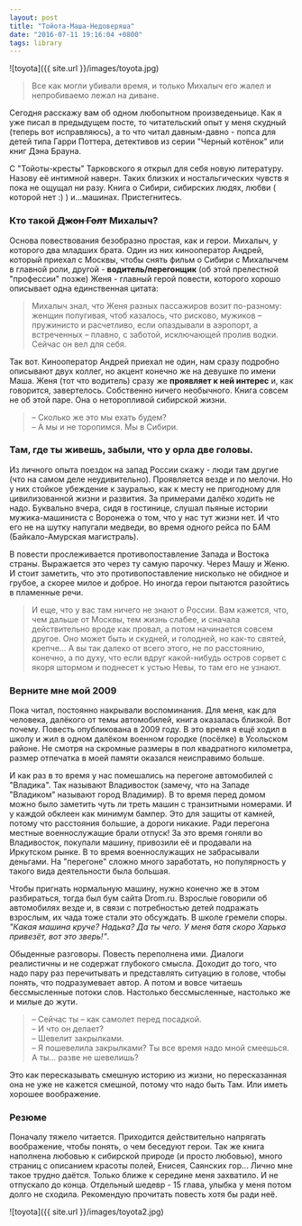 ```yaml
---
layout: post
title: "Тойота-Маша-Недоверяша"
date: "2016-07-11 19:16:04 +0800"
tags: library
---
```


![toyota]({{ site.url }}/images/toyota.jpg)

> Все как могли убивали время, и только Михалыч его жалел и непробиваемо лежал на диване.

Сегодня расскажу вам об одном любопытном произведеньице. Как я уже писал в предыдущем посте, то читательский опыт у меня скудный (теперь вот исправляюсь), а то что читал давным-давно - попса для детей типа Гарри Поттера, детективов из серии "Черный котёнок" или книг Дэна Брауна. 

С "Тойоты-кресты" Тарковского я открыл для себя новую литературу. Назову её интимной наверн. Таких близких и ностальгических чувств я пока не ощущал ни разу. Книга о Сибири, сибирских людях, любви ( которой нет :) ) и...машинах. Пристегнитесь.
<!--more-->

### Кто такой <strike>Джон Голт</strike> Михалыч?

Основа повествования безобразно простая, как и герои. Михалыч, у которого два младших брата. Один из них кинооператор Андрей, который приехал с Москвы, чтобы снять фильм о Сибири с Михалычем в главной роли, другой - **водитель/перегонщик** (об этой прелестной "профессии" позже) Женя - главный герой повести, которого хорошо описывает одна единственная цитата:

> Михалыч знал, что Женя разных пассажиров возит по-разному: женщин попугивая, чтоб казалось, что рисково, мужиков – пружинисто и расчетливо, если опаздывали в аэропорт, а встреченных – плавно, с заботой, исключающей пролив водки. Сейчас он вел для себя.

Так вот. Кинооператор Андрей приехал не один, нам сразу подробно описывают двух коллег, но акцент конечно же на девушке по имени Маша. Женя (тот что водитель) сразу же **проявляет к ней интерес** и, как говорится, завертелось. Собственно ничего необычного. Книга совсем не об этой паре. Она о неторопливой сибирской жизни. 

> – Сколько же это мы ехать будем?
<br>– А мы и не торопимся. Мы в Сибири.

### Там, где ты живешь, забыли, что у орла две головы.

Из личного опыта поездок на запад России скажу - люди там другие (что на самом деле неудивительно). Проявляется везде и по мелочи. Но у них стойкое убеждение к зауралью, как к месту не пригодному для цивилизованной жизни и развития. За примерами далёко ходить не надо. Буквально вчера, сидя в гостинице, слушал пьяные истории мужика-машиниста с Воронежа о том, что у нас тут жизни нет. И что его не на шутку напугали медведи, во время одного рейса по БАМ (Байкало-Амурская магистраль).

В повести прослеживается противопоставление Запада и Востока страны. Выражается это через ту самую парочку. Через Машу и Женю. И стоит заметить, что это противопоставление нисколько не обидное и грубое, а скорее милое и доброе. Но иногда герои пытаются разойтись в пламенные речи. 

> И еще, что у вас там ничего не знают о России. Вам кажется, что, чем дальше от Москвы, тем жизнь слабее, и сначала действительно вроде как провал, а потом начинается совсем другое. Оно может быть и скудней, и голодней, но как-то святей, крепче… А вы так далеко от всего этого, не по расстоянию, конечно, а по духу, что если вдруг какой-нибудь остров сорвет с якоря штормом и поднесет к устью Невы, то там его не узнают.

### Верните мне мой 2009

Пока читал, постоянно накрывали воспоминания. Для меня, как для человека, далёкого от темы автомобилей, книга оказалась близкой. Вот почему.
Повесть опубликована в 2009 году. В это время я ещё ходил в школу и жил в одном далёком военном городке (посёлке) в Усольском районе. Не смотря на скромные размеры в пол квадратного километра, размер отпечатка в моей памяти оказался неисправимо больше.

И как раз в то время у нас помешались на перегоне автомобилей с "Владика". Так называют Владивосток (замечу, что на Западе "Владиком" называют город Владимир). В то время перед домом можно было заметить чуть ли треть машин с транзитными номерами. И у каждой обклеен как минимум бампер. Это для защиты от камней, потому что расстояния большие, а дороги никакие. Ради перегона местные военнослужащие брали отпуск! За это время гоняли во Владивосток, покупали машину, привозили её и продавали на Иркутском рынке. В то время военнослужащих не забрасывали деньгами. На "перегоне" сложно много заработать, но популярность у такого вида деятельности была большая.

Чтобы пригнать нормальную машину, нужно конечно же в этом разбираться, тогда был бум сайта Drom.ru. Взрослые говорили об автомобилях везде и, в связи с потребностью детей подражать взрослым, их чада тоже стали это обсуждать. В школе гремели споры. *"Какая машина круче? Надька? Да ты чего. У меня батя скоро Харька привезёт, вот это зверь!"*.

Обыденные разговоры. Повесть переполнена ими. Диалоги реалистичны и не содержат  глубокого смысла. Доходит до того, что надо пару раз перечитывать и представлять ситуацию в голове, чтобы понять, что подразумевает автор. А потом и вовсе читаешь бессмысленные потоки слов. Настолько бессмысленные, настолько же и милые до жути.

> – Сейчас ты – как самолет перед посадкой.
<br>– И что он делает?
<br>– Шевелит закрылками.
<br>– Я пошевелила закрылками? Ты все время надо мной смеешься. А ты… разве не шевелишь?

Это как пересказывать смешную историю из жизни, но пересказанная она не уже не кажется смешной, потому что надо быть Там. Или иметь хорошее воображение.

### Резюме

Поначалу тяжело читается. Приходится действительно напрягать воображение, чтобы понять, о чем беседуют герои. Так же книга наполнена любовью к сибирской природе (и просто любовью), много страниц с описанием красоты полей, Енисея, Саянских гор... Лично мне такое трудно даётся. Только ближе к середине меня захватило. И не отпускало до конца. Отдельный шедевр - 15 глава, улыбка у меня потом долго не сходила. Рекомендую прочитать повесть хотя бы ради неё.

![toyota]({{ site.url }}/images/toyota2.jpg)


